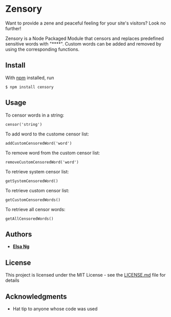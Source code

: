 # Zensory

Want to provide a zene and peaceful feeling for your site's visitors? Look no further!

Zensory is a Node Packaged Module that censors and replaces predefined sensitive words with "****". Custom words can be added and removed by using the corresponding functions.

## Install

With [npm](https://www.npmjs.com/) installed, run

```
$ npm install censory
```

## Usage

To censor words in a string:
```
censor('string')
```

To add word to the custome censor list:
```
addCustomCensoredWord('word')
```

To remove word from the custom censor list:
```
removeCustomCensoredWord('word')
```

To retrieve system censor list:
```
getSystemCensoredWord()
```

To retrieve custom censor list:
```
getCustomCensoredWords()
```

To retrieve all censor words:
```
getAllCensoredWords()
```

## Authors

* [**Elsa Ng**](https://github.com/elsa-ng)

## License

This project is licensed under the MIT License - see the [LICENSE.md](LICENSE.md) file for details

## Acknowledgments

* Hat tip to anyone whose code was used

